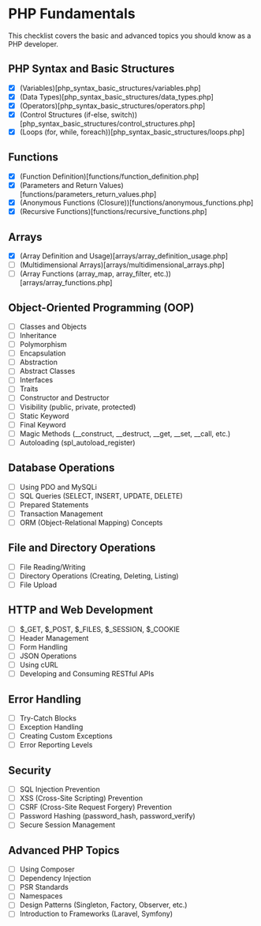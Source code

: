 # PHP Fundamentals

This checklist covers the basic and advanced topics you should know as a PHP developer.

## PHP Syntax and Basic Structures
- [x] (Variables)[php_syntax_basic_structures/variables.php]
- [x] (Data Types)[php_syntax_basic_structures/data_types.php]
- [x] (Operators)[php_syntax_basic_structures/operators.php]
- [x] (Control Structures (if-else, switch))[php_syntax_basic_structures/control_structures.php]
- [x] (Loops (for, while, foreach))[php_syntax_basic_structures/loops.php]

## Functions
- [x] (Function Definition)[functions/function_definition.php]
- [x] (Parameters and Return Values)[functions/parameters_return_values.php]
- [x] (Anonymous Functions (Closure))[functions/anonymous_functions.php]
- [x] (Recursive Functions)[functions/recursive_functions.php]

## Arrays
- [x] (Array Definition and Usage)[arrays/array_definition_usage.php]
- [ ] (Multidimensional Arrays)[arrays/multidimensional_arrays.php]
- [ ] (Array Functions (array_map, array_filter, etc.))[arrays/array_functions.php]

## Object-Oriented Programming (OOP)
- [ ] Classes and Objects
- [ ] Inheritance
- [ ] Polymorphism
- [ ] Encapsulation
- [ ] Abstraction
- [ ] Abstract Classes
- [ ] Interfaces
- [ ] Traits
- [ ] Constructor and Destructor
- [ ] Visibility (public, private, protected)
- [ ] Static Keyword
- [ ] Final Keyword
- [ ] Magic Methods (__construct, __destruct, __get, __set, __call, etc.)
- [ ] Autoloading (spl_autoload_register)

## Database Operations
- [ ] Using PDO and MySQLi
- [ ] SQL Queries (SELECT, INSERT, UPDATE, DELETE)
- [ ] Prepared Statements
- [ ] Transaction Management
- [ ] ORM (Object-Relational Mapping) Concepts

## File and Directory Operations
- [ ] File Reading/Writing
- [ ] Directory Operations (Creating, Deleting, Listing)
- [ ] File Upload

## HTTP and Web Development
- [ ] $_GET, $_POST, $_FILES, $_SESSION, $_COOKIE
- [ ] Header Management
- [ ] Form Handling
- [ ] JSON Operations
- [ ] Using cURL
- [ ] Developing and Consuming RESTful APIs

## Error Handling
- [ ] Try-Catch Blocks
- [ ] Exception Handling
- [ ] Creating Custom Exceptions
- [ ] Error Reporting Levels

## Security
- [ ] SQL Injection Prevention
- [ ] XSS (Cross-Site Scripting) Prevention
- [ ] CSRF (Cross-Site Request Forgery) Prevention
- [ ] Password Hashing (password_hash, password_verify)
- [ ] Secure Session Management

## Advanced PHP Topics
- [ ] Using Composer
- [ ] Dependency Injection
- [ ] PSR Standards
- [ ] Namespaces
- [ ] Design Patterns (Singleton, Factory, Observer, etc.)
- [ ] Introduction to Frameworks (Laravel, Symfony)